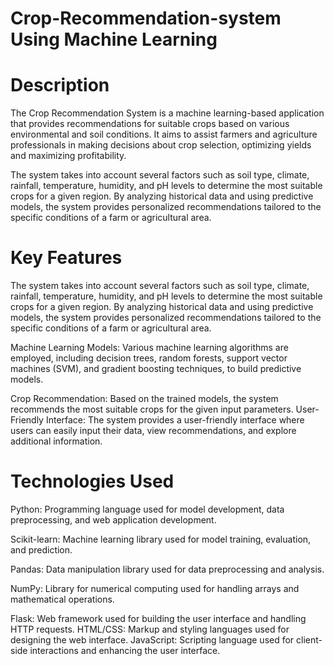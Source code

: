# Crop-Recommendation-system Using Machine Learning

# Description
The Crop Recommendation System is a machine learning-based application that provides recommendations for suitable crops based on various environmental and soil conditions.
It aims to assist farmers and agriculture professionals in making decisions about crop selection, optimizing yields and maximizing profitability.

The system takes into account several factors such as soil type, climate, rainfall, temperature, humidity, and pH levels to determine the most suitable crops for a given region. By analyzing historical data and using predictive models, the system provides personalized recommendations tailored to the specific conditions of a farm or agricultural area.

# Key Features
The system takes into account several factors such as soil type, climate, rainfall, temperature, humidity, and pH levels to determine the most suitable crops for a given region. By analyzing historical data and using predictive models, the system provides personalized recommendations tailored to the specific conditions of a farm or agricultural area.

Machine Learning Models: Various machine learning algorithms are employed, including decision trees, random forests, support vector machines (SVM), and gradient boosting techniques, to build predictive models. 

Crop Recommendation: Based on the trained models, the system recommends the most suitable crops for the given input parameters. User-Friendly Interface: The system provides a user-friendly interface where users can easily input their data, view recommendations, and explore additional information.

#  Technologies Used
Python: Programming language used for model development, data preprocessing, and web application development.

Scikit-learn: Machine learning library used for model training, evaluation, and prediction.

Pandas: Data manipulation library used for data preprocessing and analysis.

NumPy: Library for numerical computing used for handling arrays and mathematical operations.

Flask: Web framework used for building the user interface and handling HTTP requests. HTML/CSS: Markup and styling languages used for designing the web interface. JavaScript: Scripting language used for client-side interactions and enhancing the user interface.




